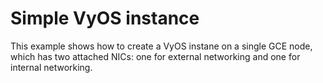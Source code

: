 # Simple VyOS instance
This example shows how to create a VyOS instane on a single GCE node, which has two attached NICs: one for external networking and one for internal networking.